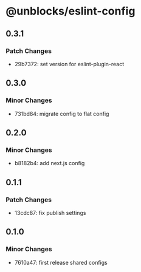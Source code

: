 # @unblocks/eslint-config

## 0.3.1

### Patch Changes

- 29b7372: set version for eslint-plugin-react

## 0.3.0

### Minor Changes

- 731bd84: migrate config to flat config

## 0.2.0

### Minor Changes

- b8182b4: add next.js config

## 0.1.1

### Patch Changes

- 13cdc87: fix publish settings

## 0.1.0

### Minor Changes

- 7610a47: first release shared configs
